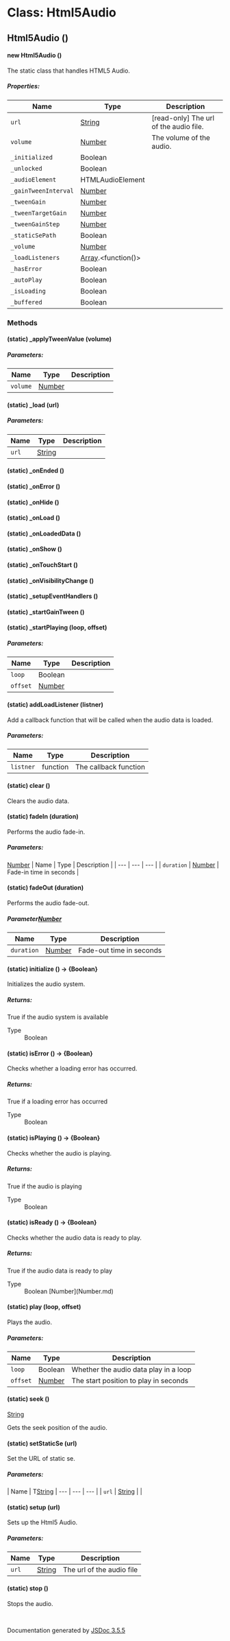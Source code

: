 # Class: Html5Audio

## Html5Audio ()

#### new Html5Audio ()

The static class that handles HTML5 Audio.

##### Properties:

| Name | Type | Description |
| --- | --- | --- |
| `url` | [String](String.md) | [read-only] The url of the audio file. |
| `volume` | [Number](Number.md) | The volume of the audio. |
| `_initialized` | Boolean |  |
| `_unlocked` | Boolean |  |
| `_audioElement` | HTMLAudioElement |  |
| `_gainTweenInterval` | [Number](Number.md) |  |
| `_tweenGain` | [Number](Number.md) |  |
| `_tweenTargetGain` | [Number](Number.md) |  |
| `_tweenGainStep` | [Number](Number.md) |  |
| `_staticSePath` | Boolean |  |
| `_volume` | [Number](Number.md) |  |
| `_loadListeners` | [Array](Array.md).<function()> |  |
| `_hasError` | Boolean |  |
| `_autoPlay` | Boolean |  |
| `_isLoading` | Boolean |  |
| `_buffered` | Boolean |  |

<dl>
</dl>

### Methods

#### (static) _applyTweenValue (volume)

##### Parameters:

| Name | Type | Description |
| --- | --- | --- |
| `volume` | [Number](Number.md) |  |

<dl>
</dl>

#### (static) _load (url)

##### Parameters:

| Name | Type | Description |
| --- | --- | --- |
| `url` | [String](String.md) |  |

<dl>
</dl>

#### (static) _onEnded ()

<dl>
</dl>

#### (static) _onError ()

<dl>
</dl>

#### (static) _onHide ()

<dl>
</dl>

#### (static) _onLoad ()

<dl>
</dl>

#### (static) _onLoadedData ()

<dl>
</dl>

#### (static) _onShow ()

<dl>
</dl>

#### (static) _onTouchStart ()

<dl>
</dl>

#### (static) _onVisibilityChange ()

<dl>
</dl>

#### (static) _setupEventHandlers ()

<dl>
</dl>

#### (static) _startGainTween ()

<dl>
</dl>

#### (static) _startPlaying (loop, offset)

##### Parameters:

| Name | Type | Description |
| --- | --- | --- |
| `loop` | Boolean |  |
| `offset` | [Number](Number.md) |  |

<dl>
</dl>

#### (static) addLoadListener (listner)


Add a callback function that will be called when the audio data is loaded.

##### Parameters:

| Name | Type | Description |
| --- | --- | --- |
| `listner` | function | The callback function |

<dl>
</dl>

#### (static) clear ()


Clears the audio data.
<dl>
</dl>

#### (static) fadeIn (duration)


Performs the audio fade-in.

##### Parameters:
[Number](Number.md)
| Name | Type | Description |
| --- | --- | --- |
| `duration` | [Number](Number.md) | Fade-in time in seconds |

<dl>
</dl>

#### (static) fadeOut (duration)


Performs the audio fade-out.

##### Parameter[Number](Number.md)

| Name | Type | Description |
| --- | --- | --- |
| `duration` | [Number](Number.md) | Fade-out time in seconds |

<dl>
</dl>

#### (static) initialize () → {Boolean}


Initializes the audio system.
<dl>
</dl>

##### Returns:


True if the audio system is available
<dl>
                <dt> Type </dt>
                <dd>
                    <span>Boolean</span>
                </dd>
            </dl>

#### (static) isError () → {Boolean}


Checks whether a loading error has occurred.
<dl>
</dl>

##### Returns:


True if a loading error has occurred
<dl>
                <dt> Type </dt>
                <dd>
                    <span>Boolean</span>
                </dd>
            </dl>

#### (static) isPlaying () → {Boolean}


Checks whether the audio is playing.
<dl>
</dl>

##### Returns:


True if the audio is playing
<dl>
                <dt> Type </dt>
                <dd>
                    <span>Boolean</span>
                </dd>
            </dl>

#### (static) isReady () → {Boolean}


Checks whether the audio data is ready to play.
<dl>
</dl>

##### Returns:


True if the audio data is ready to play
<dl>
                <dt> Type </dt>
                <dd>
                    <span>Boolean</span>
             [Number](Number.md)
            </dl>

#### (static) play (loop, offset)


Plays the audio.

##### Parameters:

| Name | Type | Description |
| --- | --- | --- |
| `loop` | Boolean | Whether the audio data play in a loop |
| `offset` | [Number](Number.md) | The start position to play in seconds |

<dl>
</dl>

#### (static) seek ()
[String](String.md)

Gets the seek position of the audio.
<dl>
</dl>

#### (static) setStaticSe (url)


Set the URL of static se.

##### Parameters:

| Name | T[String](String.md)
| --- | --- | --- |
| `url` | [String](String.md) |  |

<dl>
</dl>

#### (static) setup (url)


Sets up the Html5 Audio.

##### Parameters:

| Name | Type | Description |
| --- | --- | --- |
| `url` | [String](String.md) | The url of the audio file |

<dl>
</dl>

#### (static) stop ()


Stops the audio.
<dl>
</dl>


 <br>

  Documentation generated by [JSDoc 3.5.5](https://github.com/jsdoc3/jsdoc)
